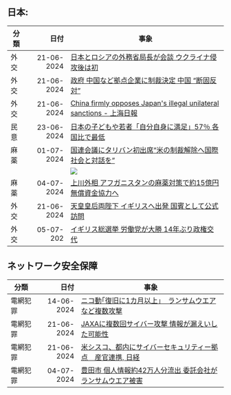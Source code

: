 
## 日本:

|分類| 日付 | 事象 |
| -- | --: | -- |
|外交| 21-06-2024 | [日本とロシアの外務省局長が会談 ウクライナ侵攻後は初](https://www3.nhk.or.jp/news/html/20240622/k10014488991000.html) |
|外交| 21-06-2024 | [政府 中国など拠点企業に制裁決定 中国 “断固反対”](https://www3.nhk.or.jp/news/html/20240621/k10014488651000.html) |
|外交| 21-06-2024 | [China firmly opposes Japan's illegal unilateral sanctions - 上海日報](https://www.shine.cn/news/nation/2406219435/) |
|民意|  23-06-2024 | [日本の子どもや若者「自分自身に満足」57％ 各国比で最低](https://www3.nhk.or.jp/news/html/20240623/k10014489391000.html) |
|麻薬| 01-07-2024 |[国連会議にタリバン初出席“米の制裁解除へ国際社会と対話を”](https://www3.nhk.or.jp/news/html/20240701/k10014498631000.html)|
|||![](https://www3.nhk.or.jp/news/html/20240701/K10014498631_2407011923_0701200224_01_02.jpg)|
|麻薬|  04-07-2024 |[上川外相 アフガニスタンの麻薬対策で約15億円無償資金協力へ](https://www3.nhk.or.jp/news/html/20240704/k10014501391000.html)|
| 外交 | 21-06-2024|[天皇皇后両陛下 イギリスへ出発 国賓として公式訪問](https://www3.nhk.or.jp/news/html/20240622/k10014488711000.html)|
| 外交 | 05-07-202|[イギリス総選挙 労働党が大勝 14年ぶり政権交代](https://www3.nhk.or.jp/news/html/20240705/k10014501861000.html)|

## ネットワーク安全保障
|分類| 日付 | 事象 |
| -- | --: | -- |
|電網犯罪| 14-06-2024 |[ニコ動｢復旧に1カ月以上｣　ランサムウエアなど複数攻撃](https://www.nikkei.com/article/DGXZQOUC146RH0U4A610C2000000/) |
|電網犯罪| 21-06-2024 |[JAXAに複数回サイバー攻撃 情報が漏えいした可能性](https://www3.nhk.or.jp/news/html/20240621/k10014487721000.html)|
|電網犯罪| 21-06-2024 | [米シスコ、都内にサイバーセキュリティー拠点　産官連携, 日経](https://www.nikkei.com/article/DGXZQODK210H40R20C24A6000000/) |
|電網犯罪|  04-07-2024|[豊田市 個人情報約42万人分流出 委託会社がランサムウエア被害](https://www3.nhk.or.jp/news/html/20240704/k10014501611000.html)|

